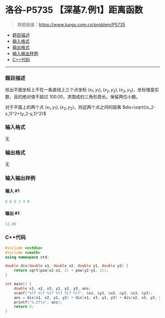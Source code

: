 # 洛谷-P5735 【深基7.例1】距离函数

> 原题链接：https://www.luogu.com.cn/problem/P5735

- [题目描述](#题目描述)
- [输入格式](#输入格式)
- [输出格式](#输出格式)
- [输入输出样例](#输入输出样例)
- [C++代码](#C++代码)

---

### <a name="题目描述">题目描述</a>

给出平面坐标上不在一条直线上三个点坐标 $(x_1,y_1),(x_2,y_2),(x_3,y_3)$，坐标值是实数，且的绝对值不超过 100.00，求围成的三角形周长。保留两位小数。

对于平面上的两个点 $(x_1,y_1),(x_2,y_2)$，则这两个点之间的距离 $dis=\sqrt{(x_2-x_1)^2+(y_2-y_1)^2}$

### <a name="输入格式">输入格式</a>

无

### <a name="输出格式">输出格式</a>

无

### <a name="输入输出样例">输入输出样例</a>

#### 输入 #1

```c++
0 0 0 3 4 0
```

#### 输出 #1

```c++
12.00
```

### <a name="C++代码">C++代码</a>

```c++
#include <cstdio>
#include <cmath>
using namespace std;

double dis(double x1, double x2, double y1, double y2) {
    return sqrt(pow(x2-x1, 2) + pow(y2-y1, 2));
}

int main() {
    double x1, x2, x3, y1, y2, y3, ans;
    scanf("%lf %lf %lf %lf %lf %lf", &x1, &y1, &x2, &y2, &x3, &y3);
    ans = dis(x1, x2, y1, y2) + dis(x1, x3, y1, y3) + dis(x2, x3, y2, y3);
    printf("%.2f\n", ans);
    return 0;
}
```